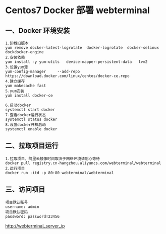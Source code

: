 # Centos7 Docker 部署 webterminal

## 一、Docker 环境安装

```
1.卸载旧版本
yum remove docker-latest-logrotate  docker-logrotate  docker-selinux dockdocker-engine
2.安装依赖
yum install -y yum-utils   device-mapper-persistent-data   lvm2
3.设置yum源
yum-config-manager     --add-repo     https://download.docker.com/linux/centos/docker-ce.repo
4.建立缓存
yum makecache fast
5.yum安装
yum install docker-ce

6.启动docker
systemctl start docker
7.查看docker运行状态
systemctl status docker
8.设置docker开机启动
systemctl enable docker
```

## 二、拉取项目运行

```
1.拉取项目，阿里云镜像时间取决于网络环境请耐心等待
docker pull registry.cn-hangzhou.aliyuncs.com/webterminal/webterminal
2.运行项目
docker run -itd -p 80:80 webterminal/webterminal
```

## 三、访问项目

```
项目默认账号
username: admin
项目默认密码
password: password!23456
```

[http://webterminal_server_ip](http://webterminal_server_ip)
